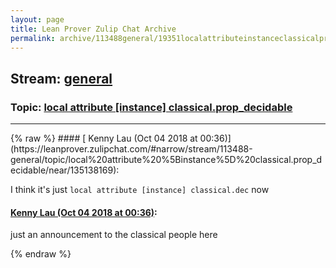```yaml
---
layout: page
title: Lean Prover Zulip Chat Archive 
permalink: archive/113488general/19351localattributeinstanceclassicalpropdecidable.html
---
```


## Stream: [general](https://leanprover-community.github.io/archive/113488general/index.html)
### Topic: [local attribute [instance] classical.prop_decidable](https://leanprover-community.github.io/archive/113488general/19351localattributeinstanceclassicalpropdecidable.html)

---

<base href="https://leanprover.zulipchat.com">
{% raw %}
#### [ Kenny Lau (Oct 04 2018 at 00:36)](https://leanprover.zulipchat.com/#narrow/stream/113488-general/topic/local%20attribute%20%5Binstance%5D%20classical.prop_decidable/near/135138169):
<p>I think it's just <code>local attribute [instance] classical.dec</code> now</p>

#### [ Kenny Lau (Oct 04 2018 at 00:36)](https://leanprover.zulipchat.com/#narrow/stream/113488-general/topic/local%20attribute%20%5Binstance%5D%20classical.prop_decidable/near/135138174):
<p>just an announcement to the classical people here</p>


{% endraw %}
